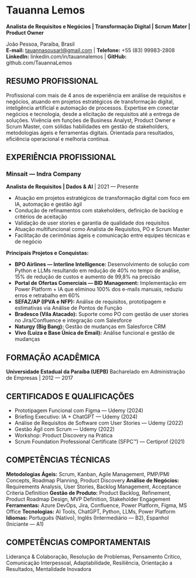 # Tauanna Lemos
**Analista de Requisitos e Negócios | Transformação Digital | Scrum Mater | Product Owner**

João Pessoa, Paraíba, Brasil  
**E-mail:** tauannasousarl@gmail.com | **Telefone:** +55 (83) 99983-2808  
**LinkedIn:** linkedin.com/in/tauannalemos | **GitHub:** github.com/TauannaLemos

## RESUMO PROFISSIONAL
Profissional com mais de 4 anos de experiência em análise de requisitos e negócios, atuando em projetos estratégicos de transformação digital, inteligência artificial e automação de processos. Expertise em conectar negócios e tecnologia, desde a elicitação de requisitos até a entrega de soluções. Vivência em funções de Business Analyst, Product Owner e Scrum Master, com sólidas habilidades em gestão de stakeholders, metodologias ágeis e ferramentas digitais. Orientada para resultados, eficiência operacional e melhoria contínua.

## EXPERIÊNCIA PROFISSIONAL

### Minsait — Indra Company
**Analista de Requisitos | Dados & AI** | 2021 — Presente

- Atuação em projetos estratégicos de transformação digital com foco em IA, automação e gestão ágil
- Condução de refinamentos com stakeholders, definição de backlog e critérios de aceitação
- Validação de user stories e garantia de qualidade dos requisitos
- Atuação multifuncional como Analista de Requisitos, PO e Scrum Master
- Facilitação de cerimônias ágeis e comunicação entre equipes técnicas e de negócio

**Principais Projetos e Conquistas:**

- **BPO Airlines — Interline Intelligence:** Desenvolvimento de solução com Python e LLMs resultando em redução de 40% no tempo de análise, 15% de redução de custos e aumento de 99,8% na precisão
- **Portal de Ofertas Comerciais — BID Management:** Implementação em Power Platform + IA que eliminou 100% dos e-mails manuais, reduziu erros e retrabalho em 60%
- **SEFAZ/AP (IPVA e NFP):** Análise de requisitos, prototipagem e estimativas via Análise de Pontos de Função
- **Bradesco (Vila Atacado):** Suporte como PO com gestão de user stories no Jira/Confluence e integração com Salesforce
- **Naturgy (Big Bang):** Gestão de mudanças em Salesforce CRM
- **Vivo (Luiza e Base Única de Email):** Análise funcional e gestão de mudanças

## FORMAÇÃO ACADÊMICA

**Universidade Estadual da Paraíba (UEPB)**
Bacharelado em Administração de Empresas | 2012 — 2017

## CERTIFICADOS E QUALIFICAÇÕES

- Prototipagem Funcional com Figma — Udemy (2024)
- Briefing Executivo: IA + ChatGPT — Udemy (2024)
- Análise de Requisitos de Software com User Stories — Udemy (2022)
- Gestão Ágil com Scrum — Udemy (2022)
- Workshop: Product Discovery na Prática
- Scrum Foundation Professional Certificate (SFPC™) — Certiprof (2021)

## COMPETÊNCIAS TÉCNICAS

**Metodologias Ágeis:** Scrum, Kanban, Agile Management, PMP/PMI Concepts, Roadmap Planning, Product Discovery
**Análise de Negócios:** Requirements Analysis, User Stories, Backlog Management, Acceptance Criteria Definition
**Gestão de Produto:** Product Backlog, Refinement, Product Roadmap Design, MVP Definition, Stakeholder Engagement
**Ferramentas:** Azure DevOps, Jira, Confluence, Power Platform, Figma, MS Office
**Tecnologias:** AI Tools, ChatGPT, Python, LLMs, Power Platform
**Idiomas:** Português (Nativo), Inglês (Intermediário — B2), Espanhol (Iniciante — A1)

## COMPETÊNCIAS COMPORTAMENTAIS

Liderança & Colaboração, Resolução de Problemas, Pensamento Crítico, Comunicação Interpessoal, Adaptabilidade, Resiliência, Orientação a Resultados, Mentalidade Inovadora
